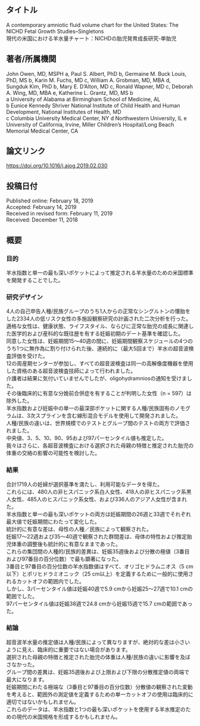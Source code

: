 ## タイトル
A contemporary amniotic fluid volume chart for the United States: The NICHD Fetal Growth Studies–Singletons  
現代の米国における羊水量チャート：NICHDの胎児発育成長研究-単胎児

## 著者/所属機関
John Owen, MD, MSPH a, Paul S. Albert, PhD b, Germaine M. Buck Louis, PhD, MS b, Karin M. Fuchs, MD c, William A. Grobman, MD, MBA d, Sungduk Kim, PhD b, Mary E. D’Alton, MD c, Ronald Wapner, MD c, Deborah A. Wing, MD, MBA e, Katherine L. Grantz, MD, MS b  
a University of Alabama at Birmingham School of Medicine, AL  
b Eunice Kennedy Shriver National Institute of Child Health and Human Development, National Institutes of Health, MD  
c Columbia University Medical Center, NY
d Northwestern University, IL
e University of California, Irvine, Miller Children’s Hospital/Long Beach Memorial Medical Center, CA

## 論文リンク
https://doi.org/10.1016/j.ajog.2019.02.030

## 投稿日付
Published online: February 18, 2019  
Accepted: February 14, 2019  
Received in revised form: February 11, 2019  
Received: December 11, 2018

## 概要
### 目的
羊水指数と単一の最も深いポケットによって推定される羊水量のための米国標準を開発することでした。

### 研究デザイン
4人の自己申告人種/民族グループのうち1人からの正常なシングルトンの懐胎をした2334人の低リスク女性の多施設観察研究の計画された二次分析を行った。  
適格な女性は、健康状態、ライフスタイル、ならびに正常な胎児の成長に関連した医学的および産科的な既往歴を有する妊娠初期のデート基準を確認した。  
同意した女性は、妊娠期間15〜40週の間に、妊娠期間観察スケジュールの4つのうち1つに無作為に割り付けられた後、連続的に（最大5回まで）羊水の超音波検査評価を受けた。  
12の周産期センターが参加し、すべての超音波検査は同一の高解像度機器を使用した資格のある超音波検査技師によって行われました。  
介護者は結果に気付いていませんでしたが、oligohydramniosの通知を受けました。  
その後臨床的に有意な分娩前合併症を有することが判明した女性（n = 597）は除外した。  
羊水指数および妊娠中の単一の最深部ポケットに関する人種/民族固有のノモグラムは、3次スプラインを含む線形混合モデルを使用して開発されました。  
人種/民族の違いは、世界規模でのテストとグループ間のテストの両方で評価されました。  
中央値、3、5、10、90、95および97パーセンタイル値も推定した。  
我々はさらに、各超音波検査における選択された母親の特徴と推定された胎児の体重の交絡の影響の可能性を検討した。

### 結果
合計1719人の妊婦が選択基準を満たし、利用可能なデータを得た。  
これらには、480人の非ヒスパニック系白人女性、418人の非ヒスパニック系黒人女性、485人のヒスパニック系女性、および336人のアジア人女性が含まれた。  
羊水指数と単一の最も深いポケットの両方は妊娠期間の26週と33週でそれぞれ最大値で妊娠期間にわたって変化した。  
統計的に有意な差は、母性の人種／民族によって観察された。  
妊娠17〜22週および35〜40週で観察された群間差は、母体の特性および推定胎児体重の調整後も統計的に有意なままであった。  
これらの集団間の人種的/民族的差異は、妊娠35週後および分散の極値（3番目および97番目の百分位数）で最も顕著になった。  
3番目と97番目の百分位数の羊水指数値はすべて、オリゴヒドラムニオス（5 cm以下）とポリヒドラミオニック（25 cm以上）を定義するために一般的に使用されるカットオフの範囲内でした。  
しかし、3パーセンタイル値は妊娠40週で5.9 cmから妊娠25〜27週で10.1 cmの範囲でした。  
97パーセンタイル値は妊娠38週で24.8 cmから妊娠15週で15.7 cmの範囲であった。

### 結論
超音波羊水量の推定値は人種/民族によって異なりますが、絶対的な差は小さいように見え、臨床的に重要ではない場合があります。  
選択された母親の特徴と推定された胎児の体重は人種/民族の違いに影響を及ぼさなかった。  
グループ間の差異は、妊娠35週後および上限および下限の分散推定値の両端で最大になります。  
妊娠期間にわたる極端な（3番目と97番目の百分位数）分散値の観察された変動を考えると、範囲外の測定値を定義するための単一カットオフの使用は臨床的に適切ではないかもしれません。  
これらのデータは、羊水指数と1つの最も深いポケットを使用する羊水推定のための現代の米国規格を形成するかもしれません。
